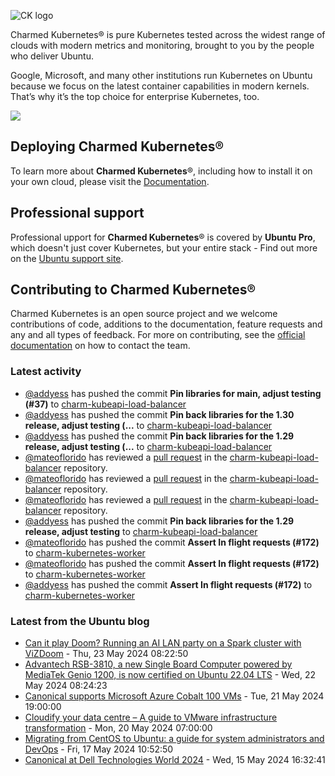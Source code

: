 ![CK logo](https://assets.ubuntu.com/v1/451d4cf4-Charmed+Kubernetes_RGB_onWhite_2022.svg)

Charmed Kubernetes® is pure Kubernetes tested across the widest range of clouds with modern metrics and monitoring, brought to you by the people who deliver Ubuntu.

Google, Microsoft, and many other institutions run Kubernetes on Ubuntu because we focus on the latest container capabilities in modern kernels. That’s why it’s the top choice for enterprise Kubernetes, too.

![](https://assets.ubuntu.com/v1/843c77b6-juju-at-a-glace.svg)

## Deploying Charmed Kubernetes®

To learn more about **Charmed Kubernetes**®, including how to install it on your own cloud, please visit the [Documentation][docs].

## Professional support

Professional upport for **Charmed Kubernetes**® is covered by **Ubuntu Pro**, which doesn't just cover Kubernetes, but your entire stack - Find out more on the [Ubuntu support site](https://ubuntu.com/support).

## Contributing to Charmed Kubernetes®

Charmed Kubernetes is an open source project and we welcome contributions of code, additions to the documentation, feature requests and any and all types of feedback. For more on contributing, see the [official documentation][get-in-touch] on how to contact the team.

<!-- LINKS -->
[docs]: https://ubuntu.com/kubernetes/docs
[get-in-touch]: https://ubuntu.com/kubernetes/docs/get-in-touch

### Latest activity

<!-- activity starts -->
 - [@addyess](https://github.com/addyess) has pushed the commit **Pin libraries for main, adjust testing (#37)** to [charm-kubeapi-load-balancer](https://github.com/charmed-kubernetes/charm-kubeapi-load-balancer)
 - [@addyess](https://github.com/addyess) has pushed the commit **Pin back libraries for the 1.30 release, adjust testing (...** to [charm-kubeapi-load-balancer](https://github.com/charmed-kubernetes/charm-kubeapi-load-balancer)
 - [@addyess](https://github.com/addyess) has pushed the commit **Pin back libraries for the 1.29 release, adjust testing (...** to [charm-kubeapi-load-balancer](https://github.com/charmed-kubernetes/charm-kubeapi-load-balancer)
 - [@mateoflorido](https://github.com/mateoflorido) has reviewed a [pull request](https://github.com/charmed-kubernetes/charm-kubeapi-load-balancer/pull/37) in the [charm-kubeapi-load-balancer](https://github.com/charmed-kubernetes/charm-kubeapi-load-balancer) repository.
 - [@mateoflorido](https://github.com/mateoflorido) has reviewed a [pull request](https://github.com/charmed-kubernetes/charm-kubeapi-load-balancer/pull/36) in the [charm-kubeapi-load-balancer](https://github.com/charmed-kubernetes/charm-kubeapi-load-balancer) repository.
 - [@mateoflorido](https://github.com/mateoflorido) has reviewed a [pull request](https://github.com/charmed-kubernetes/charm-kubeapi-load-balancer/pull/35) in the [charm-kubeapi-load-balancer](https://github.com/charmed-kubernetes/charm-kubeapi-load-balancer) repository.
 - [@addyess](https://github.com/addyess) has pushed the commit **Pin back libraries for the 1.29 release, adjust testing** to [charm-kubeapi-load-balancer](https://github.com/charmed-kubernetes/charm-kubeapi-load-balancer)
 - [@mateoflorido](https://github.com/mateoflorido) has pushed the commit **Assert In flight requests (#172)** to [charm-kubernetes-worker](https://github.com/charmed-kubernetes/charm-kubernetes-worker)
 - [@mateoflorido](https://github.com/mateoflorido) has pushed the commit **Assert In flight requests (#172)** to [charm-kubernetes-worker](https://github.com/charmed-kubernetes/charm-kubernetes-worker)
 - [@addyess](https://github.com/addyess) has pushed the commit **Assert In flight requests (#172)** to [charm-kubernetes-worker](https://github.com/charmed-kubernetes/charm-kubernetes-worker)
<!-- activity ends -->

<!-- roadmap starts -->

<!-- roadmap ends -->

### Latest from the Ubuntu blog

<!-- blog starts -->
* [Can it play Doom? Running an AI LAN party on a Spark cluster with ViZDoom](https://ubuntu.com//blog/can-it-play-doom-running-an-ai-lan-party-on-a-spark-cluster-with-vizdoom) - Thu, 23 May 2024 08:22:50 
* [Advantech RSB-3810, a new Single Board Computer powered by MediaTek Genio 1200, is now certified on Ubuntu 22.04 LTS](https://ubuntu.com//blog/advantech-rsb-3810-mediatek-genio-ubuntu-certified) - Wed, 22 May 2024 08:24:23 
* [Canonical supports Microsoft Azure Cobalt 100 VMs](https://ubuntu.com//blog/ubuntu-supports-azure-cobalt-100-vms) - Tue, 21 May 2024 19:00:00 
* [Cloudify your data centre &#8211; A guide to VMware infrastructure transformation](https://ubuntu.com//blog/cloudify-your-data-centre) - Mon, 20 May 2024 07:00:00 
* [Migrating from CentOS to Ubuntu: a guide for system administrators and DevOps](https://ubuntu.com//blog/migrating-from-centos-to-ubuntu-guide) - Fri, 17 May 2024 10:52:50 
* [Canonical at Dell Technologies World 2024](https://ubuntu.com//blog/canonical-at-dell-technologies-world-2024) - Wed, 15 May 2024 16:32:41 
<!-- blog ends -->
